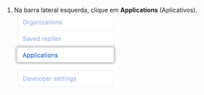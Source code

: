 1. Na barra lateral esquerda, clique em **Applications** (Aplicativos). ![Applications tab](/assets/images/help/settings/settings-applications.png)
